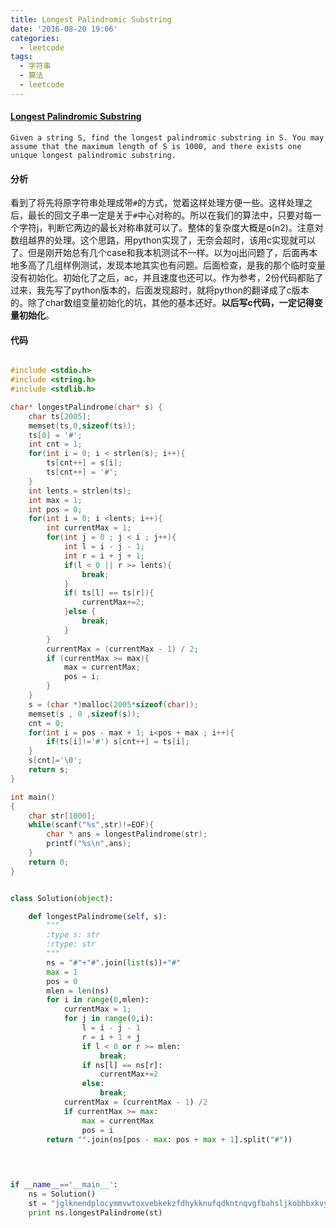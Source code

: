 ```yaml
---
title: Longest Palindromic Substring
date: '2016-08-20 19:06'
categories:
  - leetcode
tags:
  - 字符串
  - 算法
  - leetcode
---
```

#### [Longest Palindromic Substring](https://leetcode.com/problems/longest-palindromic-substring/)
    Given a string S, find the longest palindromic substring in S. You may assume that the maximum length of S is 1000, and there exists one unique longest palindromic substring.

#### 分析

看到了将先将原字符串处理成带`#`的方式，觉着这样处理方便一些。这样处理之后，最长的回文子串一定是关于`#`中心对称的。所以在我们的算法中，只要对每一个字符j，判断它两边的最长对称串就可以了。整体的复杂度大概是o(n2)。注意对数组越界的处理。这个思路，用python实现了，无奈会超时，该用c实现就可以了。但是刚开始总有几个case和我本机测试不一样。以为oj出问题了，后面再本地多高了几组样例测试，发现本地其实也有问题。后面检查，是我的那个临时变量没有初始化。初始化了之后，ac，并且速度也还可以。作为参考，2份代码都贴了过来，我先写了python版本的，后面发现超时，就将python的翻译成了c版本的。除了char数组变量初始化的坑，其他的基本还好。**以后写c代码，一定记得变量初始化**。

#### 代码

```c

#include <stdio.h>
#include <string.h>
#include <stdlib.h>

char* longestPalindrome(char* s) {
    char ts[2005];
    memset(ts,0,sizeof(ts));
    ts[0] = '#';
    int cnt = 1;
    for(int i = 0; i < strlen(s); i++){
        ts[cnt++] = s[i];
        ts[cnt++] = '#';
    }
    int lents = strlen(ts);
    int max = 1;
    int pos = 0;
    for(int i = 0; i <lents; i++){
        int currentMax = 1;
        for(int j = 0 ; j < i ; j++){
            int l = i - j - 1;
            int r = i + j + 1;
            if(l < 0 || r >= lents){
                break;
            }
            if( ts[l] == ts[r]){
                currentMax+=2;
            }else {
                break;
            }
        }
        currentMax = (currentMax - 1) / 2;
        if (currentMax >= max){
            max = currentMax;
            pos = i;
        }
    }
    s = (char *)malloc(2005*sizeof(char));
    memset(s , 0 ,sizeof(s));
    cnt = 0;
    for(int i = pos - max + 1; i<pos + max ; i++){
        if(ts[i]!='#') s[cnt++] = ts[i];
    }
    s[cnt]='\0';
    return s;
}

int main()
{
    char str[1000];
    while(scanf("%s",str)!=EOF){
        char * ans = longestPalindrome(str);
        printf("%s\n",ans);
    }
    return 0;   
}
```

```python

class Solution(object):

    def longestPalindrome(self, s):
        """
        :type s: str
        :rtype: str
        """
        ns = "#"+"#".join(list(s))+"#"
        max = 1
        pos = 0
        mlen = len(ns)
        for i in range(0,mlen):
            currentMax = 1;
            for j in range(0,i):
                l = i - j - 1
                r = i + 1 + j
                if l < 0 or r >= mlen:
                    break;
                if ns[l] == ns[r]:
                    currentMax+=2
                else:
                    break;
            currentMax = (currentMax - 1) /2
            if currentMax >= max:
                max = currentMax
                pos = i
        return "".join(ns[pos - max: pos + max + 1].split("#"))
    

    

if __name__=='__main__':
    ns = Solution()
    st = "jglknendplocymmvwtoxvebkekzfdhykknufqdkntnqvgfbahsljkobhbxkvyictzkqjqydczuxjkgecdyhixdttxfqmgksrkyvopwprsgoszftuhawflzjyuyrujrxluhzjvbflxgcovilthvuihzttzithnsqbdxtafxrfrblulsakrahulwthhbjcslceewxfxtavljpimaqqlcbrdgtgjryjytgxljxtravwdlnrrauxplempnbfeusgtqzjtzshwieutxdytlrrqvyemlyzolhbkzhyfyttevqnfvmpqjngcnazmaagwihxrhmcibyfkccyrqwnzlzqeuenhwlzhbxqxerfifzncimwqsfatudjihtumrtjtggzleovihifxufvwqeimbxvzlxwcsknksogsbwwdlwulnetdysvsfkonggeedtshxqkgbhoscjgpiel"
    print ns.longestPalindrome(st)

```

